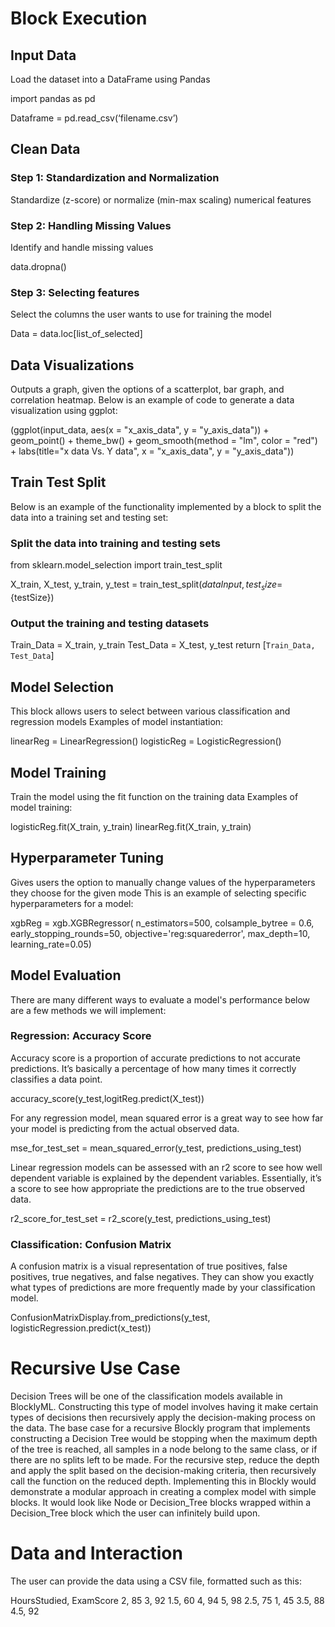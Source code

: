 # Block Execution

## Input Data
Load the dataset into a DataFrame using Pandas


import pandas as pd

Dataframe = pd.read_csv(‘filename.csv’)

## Clean Data
### Step 1: Standardization and Normalization
Standardize (z-score) or normalize (min-max scaling) numerical features

### Step 2: Handling Missing Values
Identify and handle missing values




data.dropna()

### Step 3: Selecting features 
Select the columns the user wants to use for training the model

Data = data.loc[list_of_selected]

## Data Visualizations 
Outputs a graph, given the options of a scatterplot, bar graph, and correlation heatmap. Below is an example of code to generate a data visualization using ggplot:

(ggplot(input_data, aes(x = "x_axis_data", y = "y_axis_data")) + geom_point() + theme_bw() + geom_smooth(method = "lm", color = "red") + 
labs(title="x data Vs. Y data", x = "x_axis_data", y = "y_axis_data"))

## Train Test Split
Below is an example of the functionality implemented by a block to split the data into a training set and testing set:

### Split the data into training and testing sets
from sklearn.model_selection import train_test_split

X_train, X_test, y_train, y_test = train_test_split(${dataInput}, test_size=${testSize})

### Output the training and testing datasets
Train_Data = X_train, y_train
Test_Data = X_test, y_test
return [`Train_Data, Test_Data`]

## Model Selection
This block allows users to select between various classification and regression models 
Examples of model instantiation: 

linearReg = LinearRegression()
logisticReg = LogisticRegression()

## Model Training
Train the model using the fit function on the training data
Examples of model training:

logisticReg.fit(X_train, y_train)
linearReg.fit(X_train, y_train)

## Hyperparameter Tuning
Gives users the option to manually change values of the hyperparameters they choose for the given mode
This is an example of selecting specific hyperparameters for a model:

xgbReg = xgb.XGBRegressor(
n_estimators=500,
colsample_bytree = 0.6,
early_stopping_rounds=50,
objective='reg:squarederror',
max_depth=10,
learning_rate=0.05)

## Model Evaluation
There are many different ways to evaluate a model's performance below are a few methods we will implement:

### Regression: Accuracy Score
Accuracy score is a proportion of accurate predictions to not accurate predictions. It’s basically a percentage of how many times it correctly classifies a data point. 

accuracy_score(y_test,logitReg.predict(X_test))

For any regression model, mean squared error is a great way to see how far your model is predicting from the actual observed data. 

mse_for_test_set = mean_squared_error(y_test, predictions_using_test)

Linear regression models can be assessed with an r2 score to see how well dependent variable is explained by the dependent variables. Essentially, it’s a score to see how appropriate the predictions are to the true observed data. 

r2_score_for_test_set = r2_score(y_test, predictions_using_test)

### Classification: Confusion Matrix
A confusion matrix is a visual representation of true positives, false positives, true negatives, and false negatives. They can show you exactly what types of predictions are more frequently made by your classification model. 

ConfusionMatrixDisplay.from_predictions(y_test, logisticRegression.predict(x_test))

# Recursive Use Case 
Decision Trees will be one of the classification models available in BlocklyML. Constructing this type of model involves having it make certain types of decisions then recursively apply the decision-making process on the data. The base case for a recursive Blockly program that implements constructing a Decision Tree would be stopping when the maximum depth of the tree is reached, all samples in a node belong to the same class, or if there are no splits left to be made. For the recursive step, reduce the depth and apply the split based on the decision-making criteria, then recursively call the function on the reduced depth. Implementing this in Blockly would demonstrate a modular approach in creating a complex model with simple blocks. It would look like Node or Decision_Tree blocks wrapped within a Decision_Tree block which the user can infinitely build upon.


# Data and Interaction

The user can provide the data using a CSV file, formatted such as this:


HoursStudied, ExamScore
2, 85
3, 92
1.5, 60
4, 94
5, 98
2.5, 75
1, 45
3.5, 88
4.5, 92
